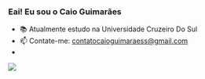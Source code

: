 ### Eai! Eu sou o Caio Guimarães 


- 📚 Atualmente estudo na Universidade Cruzeiro Do Sul
- 📫 Contate-me: contatocaioguimaraess@gmail.com
- 
<div>
  <a href="https://www.instagram.com/__caioguimaraes/" targt="_black"><img src=https://img.shields.io/badge/Instagram-E4405F?style=for-the-badge&logo=instagram&logoColor=white></a>

